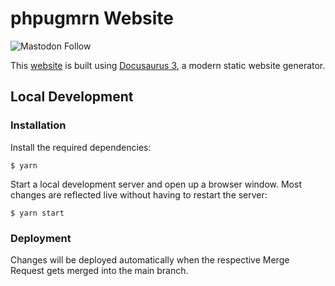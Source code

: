# phpugmrn Website

![Mastodon Follow](https://img.shields.io/mastodon/follow/108462886006380689?domain=https://phpc.social)

This [website](https://www.phpugmrn.de) is built using [Docusaurus 3](https://docusaurus.io/), a modern static website generator.

## Local Development

### Installation

Install the required dependencies:
```
$ yarn
```

Start a local development server and open up a browser window. Most changes are reflected live without having to restart the server:
```
$ yarn start
```

### Deployment

Changes will be deployed automatically when the respective Merge Request gets merged into the main branch.
